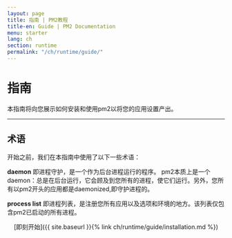 ```yaml
---
layout: page
title: 指南 | PM2教程
title-en: Guide | PM2 Documentation
menu: starter
lang: ch
section: runtime
permalink: "/ch/runtime/guide/"
---
```


# 指南

本指南将向您展示如何安装和使用pm2以将您的应用设置产出。

---

## 术语
 
开始之前，我们在本指南中使用了以下一些术语：


**daemon** 即进程守护，是一个作为后台进程运行的程序。 pm2本质上是一个daemon：总是在后台运行，它会顾及到您所有的进程，使它们运行。另外，您所有以pm2开头的应用都是daemonized,即守护进程的。

**process list** 即进程列表，是注册您所有应用以及选项和环境的地方。该列表仅包含pm2已启动的所有进程。

<div>
  <p align="center">[即刻开始]({{ site.baseurl }}{% link ch/runtime/guide/installation.md %})</p>
</div>
